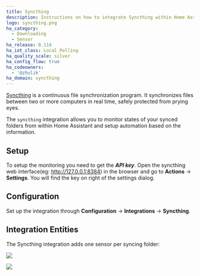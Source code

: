 ```yaml
---
title: Syncthing
description: Instructions on how to integrate Syncthing within Home Assistant.
logo: syncthing.png
ha_category:
  - Downloading
  - Sensor
ha_release: 0.114
ha_iot_class: Local Polling
ha_quality_scale: silver
ha_config_flow: true
ha_codeowners:
  - '@zhulik'
ha_domain: syncthing
---
```


[Syncthing](https://syncthing.net/) is a continuous file synchronization program. It synchronizes files between two or more computers 
in real time, safely protected from prying eyes.

The `syncthing` integration allows you to monitor states of your synced folders from within Home Assistant and setup automation based on the information.

## Setup

To setup the monitoring you need to get the ***API key***. Open the syncthing web 
interface(eg: http://127.0.0.1:8384) in the browser and go to **Actions** -> **Settings**. You will find
the key on right of the settings dialog.

## Configuration

Set up the integration through **Configuration** -> **Integrations** -> **Syncthing**.
  
## Integration Entities

The Syncthing integration adds one sensor per syncing folder:

<p class='img'>
  <img src='{{site_root}}/images/integrations/syncthing/sensors.png' />
</p>

<p class='img'>
  <img src='{{site_root}}/images/integrations/syncthing/sensor.png' />
</p>